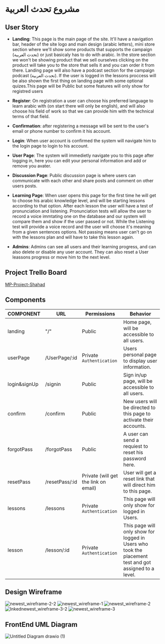 # مشروع تحدث العربية
## User Story

- **Landing**: This page is the main page of the site. It'll have a navigation bar, header of the site logo and main design (arabic letters), mini store section where we'll show some products that supports the campaign (تحدث العربية) or just basicaly has to do with arabic. In the store section we won't be showing product that we sell ourselves clicking on the product will take you to the store that sells it and you can order it from there. Landing page will also have a podcast section for the campaign podcast (تحدث العربية). If the user is logged in the lessons proccess will be also shown the first thing on landing page with some optional quizes.This page will be Public but some features will only show for registred users

- **Register**: On registration a user can choose his preferred language to learn arabic with (on start there will only be english), and will also choose his field of work so that we can provide him with the technical terms of that field.

- **Confirmation**: after registering a message will be sent to the user's email or phone number to confirm it his account.

- **Login**: When user account is confirmed the system will navigate him to the login page to login to his account.

- **User Page**: The system will immedietly navigate you to this page after logging in, here you can edit your personal information and add or remove you avater.

- **Discussion Page**: Public discussion  page is where users can communicate with each other and share posts and comment on other users posts.


- **Learning Page**: When user opens this page for the first time he will get to choose his arabic knowledge level, and will be starting lessons according to that option. After each lesson the user will have a test of pronunciation and listening. Pronunciation tests will allow the user to record a voice immtating one on the database and our system will compare them and show if the user passed or not. While the Listening test will provide a voice record and the user will choose it's meaning from a given sentences options. Not passing means user can't go on with the lessons plan and will have to take this lesson again. 

- **Admins**: Admins can see all users and their learning progress, and can also delete or disable any user account. They can also reset a User leassons progress or move him to the next level.

## Project Trello Board

[MP-Project-Shahad](https://trello.com/b/yYCqELgt/mp-project-shahad)

## Components 

| COMPONENT | URL               | Permissions | Behavior                          |
| ----------- | ----------------- | ----------- | --------------------------------- |
| landing       | "/"    | Public | Home page, will be accessible to all users.       |
| userPage         | /UserPage/:id  |  Private `Authentication`| Users personal page to display user information. |
| login&signUp       | /signin | Public | Sign in/up page, will be accessible to all users. |
| confirm        | /confirm     | Public     | New users will be directed to this page to activate their accounts.            |
| forgotPass        | /forgotPass  | Public  | A user can send a requiest to reset his password here. |
| resetPass        | /resetPass/:id  | Private (will get the link on email) | User will get a reset link that will direct him to this page. |
| lessons        | /lessons  | Private `Authentication` | This page will only show for logged in Users. |
| lesson        | /lesson/:id  | Private `Authentication` | This page will only show for logged in Users who took the placement test and got assigned to a level. |





## Design Wireframe

![newest_wireframe-2-2](https://user-images.githubusercontent.com/92247858/146650325-925ba4c6-cbf2-4734-bdb5-4a8232880db7.jpg)
![newest_wireframe-1](https://user-images.githubusercontent.com/92247858/146650332-8ff5df4e-6675-461f-a5ab-e47f4fb12815.jpg)
![newest_wireframe-2](https://user-images.githubusercontent.com/92247858/146650336-4a958068-b93f-41bb-8478-886abc2d5ad9.jpg)
![Inkednewest_wireframe-3-2](https://user-images.githubusercontent.com/92247858/146650343-365a92ff-e977-4bae-ae66-6ca450de6564.jpg)
![newest_wireframe-3](https://user-images.githubusercontent.com/92247858/146650344-f58a7d2e-25fd-49e9-9189-9500fe051e6f.jpg)



## FrontEnd UML Diagram

![Untitled Diagram drawio (1)](https://user-images.githubusercontent.com/92247858/146669117-84d78b47-a769-4df5-99c1-0f65db10624e.png)



